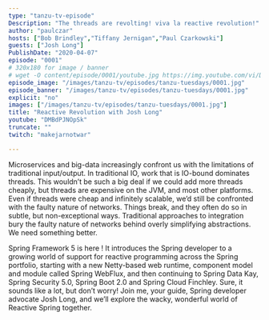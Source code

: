 ```yaml
---
type: "tanzu-tv-episode"
Description: "The threads are revolting! viva la reactive revolution!"
author: "paulczar"
hosts: ["Bob Brindley","Tiffany Jernigan","Paul Czarkowski"]
guests: ["Josh Long"]
PublishDate: "2020-04-07"
episode: "0001"
# 320x180 for image / banner
# wget -O content/episode/0001/youtube.jpg https://img.youtube.com/vi/DMBdPJNOpSk/mqdefault.jpg
episode_image: "/images/tanzu-tv/episodes/tanzu-tuesdays/0001.jpg"
episode_banner: "/images/tanzu-tv/episodes/tanzu-tuesdays/0001.jpg"
explicit: "no"
images: ["/images/tanzu-tv/episodes/tanzu-tuesdays/0001.jpg"]
title: "Reactive Revolution with Josh Long"
youtube: "DMBdPJNOpSk"
truncate: ""
twitch: "makejarnotwar"

---
```


Microservices and big-data increasingly confront us with the limitations of traditional input/output. In traditional IO, work that is IO-bound dominates threads. This wouldn’t be such a big deal if we could add more threads cheaply, but threads are expensive on the JVM, and most other platforms. Even if threads were cheap and infinitely scalable, we’d still be confronted with the faulty nature of networks. Things break, and they often do so in subtle, but non-exceptional ways. Traditional approaches to integration bury the faulty nature of networks behind overly simplifying abstractions. We need something better.

Spring Framework 5 is here ! It introduces the Spring developer to a growing world of support for reactive programming across the Spring portfolio, starting with a new Netty-based web runtime, component model and module called Spring WebFlux, and then continuing to Spring Data Kay, Spring Security 5.0, Spring Boot 2.0 and Spring Cloud Finchley. Sure, it sounds like a lot, but don’t worry! Join me, your guide, Spring developer advocate Josh Long, and we’ll explore the wacky, wonderful world of Reactive Spring together.